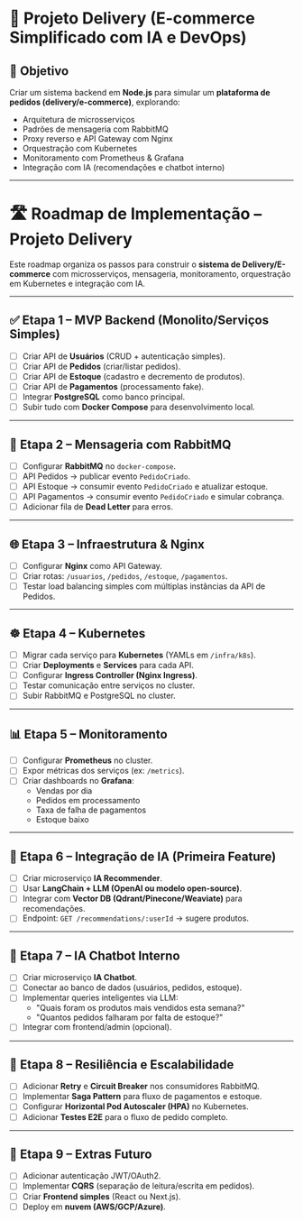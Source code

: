 # 🍕 Projeto Delivery (E-commerce Simplificado com IA e DevOps)

## 🎯 Objetivo
Criar um sistema backend em **Node.js** para simular um **plataforma de pedidos (delivery/e-commerce)**, explorando:
- Arquitetura de microsserviços
- Padrões de mensageria com RabbitMQ
- Proxy reverso e API Gateway com Nginx
- Orquestração com Kubernetes
- Monitoramento com Prometheus & Grafana
- Integração com IA (recomendações e chatbot interno)

---

# 🛣️ Roadmap de Implementação – Projeto Delivery

Este roadmap organiza os passos para construir o **sistema de Delivery/E-commerce** com microsserviços, mensageria, monitoramento, orquestração em Kubernetes e integração com IA.

---

## ✅ Etapa 1 – MVP Backend (Monolito/Serviços Simples)
- [ ] Criar API de **Usuários** (CRUD + autenticação simples).
- [ ] Criar API de **Pedidos** (criar/listar pedidos).
- [ ] Criar API de **Estoque** (cadastro e decremento de produtos).
- [ ] Criar API de **Pagamentos** (processamento fake).
- [ ] Integrar **PostgreSQL** como banco principal.
- [ ] Subir tudo com **Docker Compose** para desenvolvimento local.

---

## 🐇 Etapa 2 – Mensageria com RabbitMQ
- [ ] Configurar **RabbitMQ** no `docker-compose`.
- [ ] API Pedidos → publicar evento `PedidoCriado`.
- [ ] API Estoque → consumir evento `PedidoCriado` e atualizar estoque.
- [ ] API Pagamentos → consumir evento `PedidoCriado` e simular cobrança.
- [ ] Adicionar fila de **Dead Letter** para erros.

---

## 🌐 Etapa 3 – Infraestrutura & Nginx
- [ ] Configurar **Nginx** como API Gateway.
- [ ] Criar rotas: `/usuarios`, `/pedidos`, `/estoque`, `/pagamentos`.
- [ ] Testar load balancing simples com múltiplas instâncias da API de Pedidos.

---

## ☸️ Etapa 4 – Kubernetes
- [ ] Migrar cada serviço para **Kubernetes** (YAMLs em `/infra/k8s`).
- [ ] Criar **Deployments** e **Services** para cada API.
- [ ] Configurar **Ingress Controller (Nginx Ingress)**.
- [ ] Testar comunicação entre serviços no cluster.
- [ ] Subir RabbitMQ e PostgreSQL no cluster.

---

## 📊 Etapa 5 – Monitoramento
- [ ] Configurar **Prometheus** no cluster.
- [ ] Expor métricas dos serviços (ex: `/metrics`).
- [ ] Criar dashboards no **Grafana**:
  - Vendas por dia
  - Pedidos em processamento
  - Taxa de falha de pagamentos
  - Estoque baixo

---

## 🤖 Etapa 6 – Integração de IA (Primeira Feature)
- [ ] Criar microserviço **IA Recommender**.
- [ ] Usar **LangChain + LLM (OpenAI ou modelo open-source)**.
- [ ] Integrar com **Vector DB (Qdrant/Pinecone/Weaviate)** para recomendações.
- [ ] Endpoint: `GET /recommendations/:userId` → sugere produtos.

---

## 💬 Etapa 7 – IA Chatbot Interno
- [ ] Criar microserviço **IA Chatbot**.
- [ ] Conectar ao banco de dados (usuários, pedidos, estoque).
- [ ] Implementar queries inteligentes via LLM:
  - "Quais foram os produtos mais vendidos esta semana?"
  - "Quantos pedidos falharam por falta de estoque?"
- [ ] Integrar com frontend/admin (opcional).

---

## 🔐 Etapa 8 – Resiliência e Escalabilidade
- [ ] Adicionar **Retry** e **Circuit Breaker** nos consumidores RabbitMQ.
- [ ] Implementar **Saga Pattern** para fluxo de pagamentos e estoque.
- [ ] Configurar **Horizontal Pod Autoscaler (HPA)** no Kubernetes.
- [ ] Adicionar **Testes E2E** para o fluxo de pedido completo.

---

## 🚀 Etapa 9 – Extras Futuro
- [ ] Adicionar autenticação JWT/OAuth2.
- [ ] Implementar **CQRS** (separação de leitura/escrita em pedidos).
- [ ] Criar **Frontend simples** (React ou Next.js).
- [ ] Deploy em **nuvem (AWS/GCP/Azure)**.
